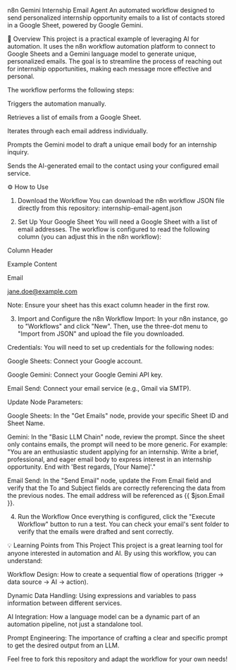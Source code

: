 n8n Gemini Internship Email Agent
An automated workflow designed to send personalized internship opportunity emails to a list of contacts stored in a Google Sheet, powered by Google Gemini.

🚀 Overview
This project is a practical example of leveraging AI for automation. It uses the n8n workflow automation platform to connect to Google Sheets and a Gemini language model to generate unique, personalized emails. The goal is to streamline the process of reaching out for internship opportunities, making each message more effective and personal.

The workflow performs the following steps:

Triggers the automation manually.

Retrieves a list of emails from a Google Sheet.

Iterates through each email address individually.

Prompts the Gemini model to draft a unique email body for an internship inquiry.

Sends the AI-generated email to the contact using your configured email service.

⚙️ How to Use
1. Download the Workflow
You can download the n8n workflow JSON file directly from this repository:
internship-email-agent.json

2. Set Up Your Google Sheet
You will need a Google Sheet with a list of email addresses. The workflow is configured to read the following column (you can adjust this in the n8n workflow):

Column Header

Example Content

Email

jane.doe@example.com

Note: Ensure your sheet has this exact column header in the first row.

3. Import and Configure the n8n Workflow
Import: In your n8n instance, go to "Workflows" and click "New". Then, use the three-dot menu to "Import from JSON" and upload the file you downloaded.

Credentials: You will need to set up credentials for the following nodes:

Google Sheets: Connect your Google account.

Google Gemini: Connect your Google Gemini API key.

Email Send: Connect your email service (e.g., Gmail via SMTP).

Update Node Parameters:

Google Sheets: In the "Get Emails" node, provide your specific Sheet ID and Sheet Name.

Gemini: In the "Basic LLM Chain" node, review the prompt. Since the sheet only contains emails, the prompt will need to be more generic. For example: "You are an enthusiastic student applying for an internship. Write a brief, professional, and eager email body to express interest in an internship opportunity. End with 'Best regards, [Your Name]'."

Email Send: In the "Send Email" node, update the From Email field and verify that the To and Subject fields are correctly referencing the data from the previous nodes. The email address will be referenced as {{ $json.Email }}.

4. Run the Workflow
Once everything is configured, click the "Execute Workflow" button to run a test. You can check your email's sent folder to verify that the emails were drafted and sent correctly.

💡 Learning Points from This Project
This project is a great learning tool for anyone interested in automation and AI. By using this workflow, you can understand:

Workflow Design: How to create a sequential flow of operations (trigger -> data source -> AI -> action).

Dynamic Data Handling: Using expressions and variables to pass information between different services.

AI Integration: How a language model can be a dynamic part of an automation pipeline, not just a standalone tool.

Prompt Engineering: The importance of crafting a clear and specific prompt to get the desired output from an LLM.

Feel free to fork this repository and adapt the workflow for your own needs!
